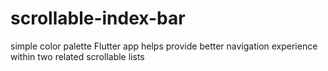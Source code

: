 # scrollable-index-bar
simple color palette Flutter app helps provide better navigation experience within two related scrollable lists
